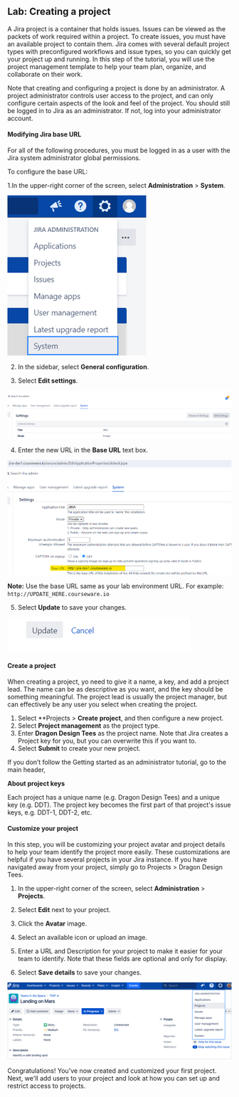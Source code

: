 ## Lab: Creating a project

A Jira project is a container that holds issues. Issues can be viewed as the packets of work required within a project. To create issues, you must have an available project to contain them. Jira comes with several default project types with preconfigured workflows and issue types, so you can quickly get your project up and running. In this step of the tutorial, you will use the project management template to help your team plan, organize, and collaborate on their work.

Note that creating and configuring a project is done by an administrator. A project administrator controls user access to the project, and can only configure certain aspects of the look and feel of the project. You should still be logged in to Jira as an administrator. If not, log into your administrator account. 

#### Modifying Jira base URL

For all of the following procedures, you must be logged in as a user with the Jira system administrator global permissions.

To configure the base URL:

1.In the upper-right corner of the screen, select **Administration**  > **System**.

![](./images/0.png)

2. In the sidebar, select **General configuration**.

3. Select **Edit settings**.

![](./images/0_1.png)

4. Enter the new URL in the **Base URL** text box.

![](./images/0_2.png)

**Note:** Use the base URL same as your lab environment URL. For example: `http://UPDATE_HERE.courseware.io`

5. Select **Update** to save your changes.

![](./images/0_3.png)


#### Create a project 

When creating a project, yo need to give it a name, a key, and add a project lead. The name can be as descriptive as you want, and the key should be something meaningful. The project lead is usually the project manager, but can effectively be any user you select when creating the project.  

1. Select **Projects > **Create project**, and then configure a new project.
2. Select **Project management** as the project type.
3. Enter **Dragon Design Tees** as the project name. Note that Jira creates a Project key for you, but you can overwrite this if you want to. 
4. Select **Submit** to create your new project.

If you don’t follow the Getting started as an administrator tutorial, go to the main header, 

**About project keys**

Each project has a unique name (e.g. Dragon Design Tees) and a unique key (e.g. DDT). The project key becomes the first part of that project's issue keys, e.g. DDT-1, DDT-2, etc.

#### Customize your project 

In this step, you will be customizing your project avatar and project details to help your team identify the project more easily. These customizations are helpful if you have several projects in your Jira instance. If you have navigated away from your project, simply go to Projects > Dragon Design Tees.

1. In the upper-right corner of the screen, select **Administration**  > **Projects**.


2. Select **Edit** next to your project.
3. Click the **Avatar** image.
4. Select an available icon or upload an image.
5. Enter a URL and Description for your project to make it easier for your team to identify. Note that these fields are optional and only for display.
6. Select **Save details** to save your changes.

![](./images/1.png)

Congratulations! You've now created and customized your first project. Next, we'll add users to your project and look at how you can set up and restrict access to projects. 